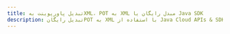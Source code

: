 ---title: تبدیل پاورپوینت بهXML، POT به XML مبدل رایگان یا Java SDKdescription: تبدیل رایگانPOT به XML با استفاده از Java Cloud APIs & SDK. همچنین اسناد Microsoft PowerPoint را در Cloud ایجاد، ویرایش و رندر کنید.---